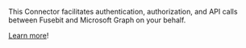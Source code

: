 This Connector facilitates authentication, authorization, and API calls between Fusebit and Microsoft Graph on your behalf.

[Learn more](https://developer.fusebit.io/docs/microsoftgraph)!
